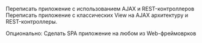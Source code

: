 Переписать приложение с использованием AJAX и REST-контроллеров
Переписать приложение с классических View на AJAX архитектуру и REST-контроллеры.

Опционально: Сделать SPA приложение на любом из Web-фреймоврков